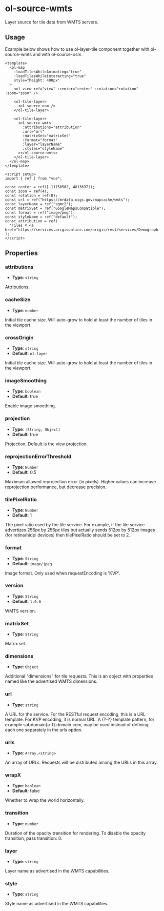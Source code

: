 # ol-source-wmts

Layer source for tile data from WMTS servers.

<script setup>
import TileLayerDemo from "@demos/TileLayerDemo.vue"
</script>

<ClientOnly>
<TileLayerDemo />
</ClientOnly>

## Usage

Example below shows how to use ol-layer-tile component together with ol-source-wmts and with ol-source-osm.

```vue
<template>
  <ol-map
    :loadTilesWhileAnimating="true"
    :loadTilesWhileInteracting="true"
    style="height: 400px"
  >
    <ol-view ref="view" :center="center" :rotation="rotation" :zoom="zoom" />

    <ol-tile-layer>
      <ol-source-osm />
    </ol-tile-layer>

    <ol-tile-layer>
      <ol-source-wmts
        :attributions="attribution"
        :url="url"
        :matrixSet="matrixSet"
        :format="format"
        :layer="layerName"
        :styles="styleName"
      ></ol-source-wmts>
    </ol-tile-layer>
  </ol-map>
</template>

<script setup>
import { ref } from "vue";

const center = ref([-11158582, 4813697]);
const zoom = ref(4);
const rotation = ref(0);
const url = ref("https://mrdata.usgs.gov/mapcache/wmts");
const layerName = ref("sgmc2");
const matrixSet = ref("GoogleMapsCompatible");
const format = ref("image/png");
const styleName = ref("default");
const attribution = ref(
  'Tiles © <a href="https://services.arcgisonline.com/arcgis/rest/services/Demographics/USA_Population_Density/MapServer/">ArcGIS</a>'
);
</script>
```

## Properties

### attributions

- **Type**: `string`

Attributions.

### cacheSize

- **Type**: `number`

Initial tile cache size. Will auto-grow to hold at least the number of tiles in the viewport.

### crossOrigin

- **Type**: `string`
- **Default**: `ol-layer`

Initial tile cache size. Will auto-grow to hold at least the number of tiles in the viewport.

### imageSmoothing

- **Type**: `boolean `
- **Default**: true

Enable image smoothing.

### projection

- **Type**: `[String, Object]`
- **Default**: true

Projection. Default is the view projection.

### reprojectionErrorThreshold

- **Type**: `Number`
- **Default**: 0.5

Maximum allowed reprojection error (in pixels). Higher values can increase reprojection performance, but decrease precision.

### tilePixelRatio

- **Type**: `Number`
- **Default**: 1

The pixel ratio used by the tile service. For example, if the tile service advertizes 256px by 256px tiles but actually sends 512px by 512px images (for retina/hidpi devices) then tilePixelRatio should be set to 2.

### format

- **Type**: `String`
- **Default**: `image/jpeg`

Image format. Only used when requestEncoding is 'KVP'.

### version

- **Type**: `String`
- **Default**: `1.0.0`

WMTS version.

### matrixSet

- **Type**: `String`

Matrix set.

### dimensions

- **Type**: `Object`

Additional "dimensions" for tile requests. This is an object with properties named like the advertised WMTS dimensions.

### url

- **Type**: `string`

A URL for the service. For the RESTful request encoding, this is a URL template. For KVP encoding, it is normal URL. A {?-?} template pattern, for example subdomain{a-f}.domain.com, may be used instead of defining each one separately in the urls option.

### urls

- **Type**: `Array.<string>`

An array of URLs. Requests will be distributed among the URLs in this array.

### wrapX

- **Type**: `boolean `
- **Default**: false

Whether to wrap the world horizontally.

### transition

- **Type**: `number`

Duration of the opacity transition for rendering. To disable the opacity transition, pass transition: 0.

### layer

- **Type**: `string`

Layer name as advertised in the WMTS capabilities.

### style

- **Type**: `string`

Style name as advertised in the WMTS capabilities.
